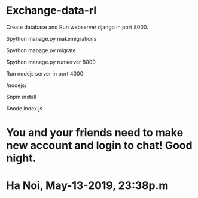 # Exchange-data-rl
Create database and Run webserver django in port 8000.

$python manage.py makemigrations

$python manage.py migrate

$python manage.py runserver 8000

Run nodejs server in port 4000

/nodejs/

$npm install

$node index.js

# You and your friends need to make new account and login to chat! Good night.
# Ha Noi, May-13-2019, 23:38p.m
